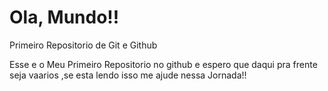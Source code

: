 # Ola, Mundo!!
 Primeiro Repositorio de Git e Github


 Esse e o Meu Primeiro Repositorio no github e espero que daqui pra frente
 seja vaarios ,se esta lendo isso me ajude nessa Jornada!!

